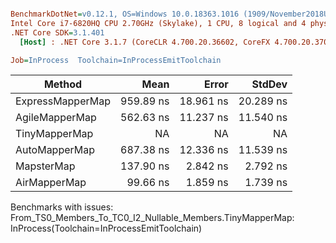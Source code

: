 ``` ini

BenchmarkDotNet=v0.12.1, OS=Windows 10.0.18363.1016 (1909/November2018Update/19H2)
Intel Core i7-6820HQ CPU 2.70GHz (Skylake), 1 CPU, 8 logical and 4 physical cores
.NET Core SDK=3.1.401
  [Host] : .NET Core 3.1.7 (CoreCLR 4.700.20.36602, CoreFX 4.700.20.37001), X64 RyuJIT

Job=InProcess  Toolchain=InProcessEmitToolchain  

```
|           Method |      Mean |     Error |    StdDev |
|----------------- |----------:|----------:|----------:|
| ExpressMapperMap | 959.89 ns | 18.961 ns | 20.289 ns |
|   AgileMapperMap | 562.63 ns | 11.237 ns | 11.540 ns |
|    TinyMapperMap |        NA |        NA |        NA |
|    AutoMapperMap | 687.38 ns | 12.336 ns | 11.539 ns |
|       MapsterMap | 137.90 ns |  2.842 ns |  2.792 ns |
|     AirMapperMap |  99.66 ns |  1.859 ns |  1.739 ns |

Benchmarks with issues:
  From_TS0_Members_To_TC0_I2_Nullable_Members.TinyMapperMap: InProcess(Toolchain=InProcessEmitToolchain)
